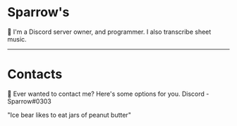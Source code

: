 # Sparrow's #
🐶 I'm a Discord server owner, and programmer. I also transcribe sheet music.

_____

# Contacts #
💬 Ever wanted to contact me? Here's some options for you.
Discord - Sparrow#0303

"Ice bear likes to eat jars of peanut butter"
